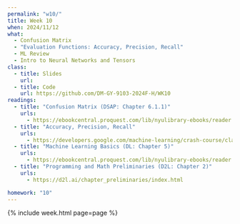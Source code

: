 ```yaml
---
permalink: "w10/"
title: Week 10
when: 2024/11/12
what:
  - Confusion Matrix
  - "Evaluation Functions: Accuracy, Precision, Recall"
  - ML Review
  - Intro to Neural Networks and Tensors
class:
  - title: Slides
    url: 
  - title: Code
    url: https://github.com/DM-GY-9103-2024F-H/WK10
readings:
  - title: "Confusion Matrix (DSAP: Chapter 6.1.1)"
    urls:
      - https://ebookcentral.proquest.com/lib/nyulibrary-ebooks/reader.action?docID=5264120&ppg=235
  - title: "Accuracy, Precision, Recall"
    urls:
      - https://developers.google.com/machine-learning/crash-course/classification/accuracy-precision-recall
  - title: "Machine Learning Basics (DL: Chapter 5)"
    urls:
      - https://ebookcentral.proquest.com/lib/nyulibrary-ebooks/reader.action?docID=6287197&ppg=109
  - title: "Programming and Math Preliminaries (D2L: Chapter 2)"
    urls:
      - https://d2l.ai/chapter_preliminaries/index.html

homework: "10"
---
```

{% include week.html page=page %}
